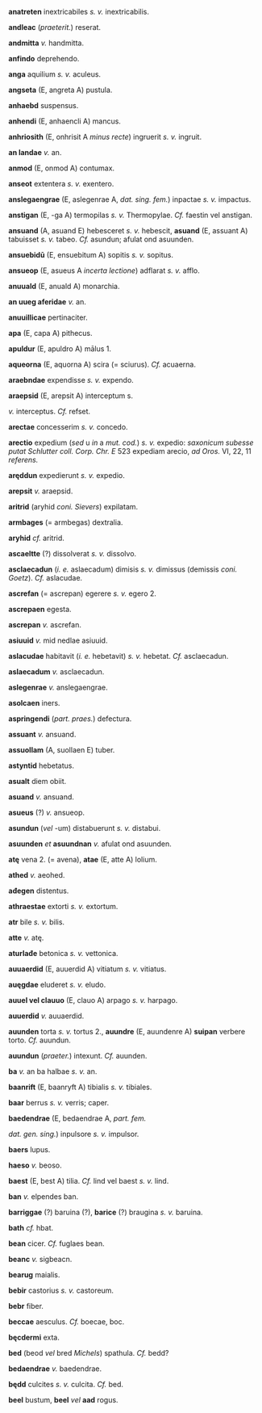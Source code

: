 **anatreten** inextricabiles *s. v.* inextricabilis.

**andleac** (*praeterit.*) reserat.

**andmitta** *v.* handmitta.

**anfindo** deprehendo.

**anga** aquilium *s. v.* aculeus.

**angseta** (E, angreta A) pustula.

**anhaebd** suspensus.

**anhendi** (E, anhaencli A) mancus.

**anhriosith** (E, onhrisit A *minus recte*) ingruerit *s. v.* ingruit.

**an landae** *v.* an.

**anmod** (E, onmod A) contumax.

**anseot** extentera *s. v.* exentero.

**anslegaengrae** (E, aslegenrae A, *dat. sing. fem.*) inpactae *s. v.*
impactus.

**anstigan** (E, -ga A) termopilas *s. v.* Thermopylae. *Cf.* faestin
vel anstigan.

**ansuand** (A, asuand E) hebesceret *s. v.* hebescit, **asuand** (E,
assuant A) tabuisset *s. v.* tabeo. *Cf.* asundun; afulat ond asuunden.

**ansuebidū** (E, ensuebitum A) sopitis *s. v.* sopitus.

**ansueop** (E, asueus A *incerta lectione*) adflarat *s. v.* afflo.

**anuuald** (E, anuald A) monarchia.

**an uueg aferidae** *v.* an.

**anuuillicae** pertinaciter.

**apa** (E, capa A) pithecus.

**apuldur** (E, apuldro A) mālus 1.

**aqueorna** (E, aquorna A) scira (= sciurus). *Cf.* acuaerna.

**araebndae** expendisse *s. v.* expendo.

**araepsid** (E, arepsit A) interceptum s.

*v.* interceptus. *Cf.* refset.

**arectae** concesserim *s. v.* concedo.

**arectio** expedium (*sed* u *in* a *mut. cod.*) *s. v.* expedio:
*saxonicum subesse putat Schlutter coll. Corp. Chr. E* 523 expediam
arecio, *ad Oros.* VI, 22, 11 *referens.*

**aręddun** expedierunt *s. v.* expedio.

**arepsit** *v.* araepsid.

**aritrid** (aryhid *coni. Sievers*) expilatam.

**armbages** (= armbegas) dextralia.

**aryhid** *cf.* aritrid.

**ascaeltte** (?) dissolverat *s. v.* dissolvo.

**asclaecadun** (*i. e.* aslaecadum) dimisis *s. v.* dimissus (demissis
*coni. Goetz*). *Cf.* aslacudae.

**ascrefan** (= ascrepan) egerere *s. v.* egero 2.

**ascrepaen** egesta.

**ascrepan** *v.* ascrefan.

**asiuuid** *v.* mid nedlae asiuuid.

**aslacudae** habitavit (*i. e.* hebetavit) *s. v.* hebetat. *Cf.*
asclaecadun.

**aslaecadum** *v.* asclaecadun.

**aslegenrae** *v.* anslegaengrae.

**asolcaen** iners.

**aspringendi** (*part. praes.*) defectura.

**assuant** *v.* ansuand.

**assuollam** (A, suollaen E) tuber.

**astyntid** hebetatus.

**asualt** diem obiit.

**asuand** *v.* ansuand.

**asueus** (?) *v.* ansueop.

**asundun** (*vel* -um) distabuerunt *s. v.* distabui.

**asuunden** *et* **asuundnan** *v.* afulat ond asuunden.

**atę** vena 2. (= avena), **atae** (E, atte A) lolium.

**athed** *v.* aeohed.

**ađegen** distentus.

**athraestae** extorti *s. v.* extortum.

**atr** bile *s. v.* bilis.

**atte** *v.* atę.

**aturlađe** betonica *s. v.* vettonica.

**auuaerdid** (E, auuerdid A) vitiatum *s. v.* vitiatus.

**auęgdae** eluderet *s. v.* eludo.

**auuel vel clauuo** (E, clauo A) arpago *s. v.* harpago.

**auuerdid** *v.* auuaerdid.

**auunden** torta *s. v.* tortus 2., **auundre** (E, auundenre A)
**suipan** verbere torto. *Cf.* auundun.

**auundun** (*praeter.*) intexunt. *Cf.* auunden.

**ba** *v.* an ba halbae *s. v.* an.

**baanrift** (E, baanryft A) tibialis *s. v.* tibiales.

**baar** berrus *s. v.* verris; caper.

**baedendrae** (E, bedaendrae A, *part. fem.*

*dat. gen. sing.*) inpulsore *s. v.* impulsor.

**baers** lupus.

**haeso** *v.* beoso.

**baest** (E, best A) tilia. *Cf.* lind vel baest *s. v.* lind.

**ban** *v.* elpendes ban.

**barriggae** (?) baruina (?), **barice** (?) braugina *s. v.* baruina.

**bath** *cf.* hbat.

**bean** cicer. *Cf.* fuglaes bean.

**beanc** *v.* sigbeacn.

**bearug** maialis.

**bebir** castorius *s. v.* castoreum.

**bebr** fiber.

**beccae** aesculus. *Cf.* boecae, boc.

**bęcdermi** exta.

**bed** (beod *vel* bred *Michels*) spathula. *Cf.* bedd?

**bedaendrae** *v.* baedendrae.

**będd** culcites *s. v.* culcita. *Cf.* bed.

**beel** bustum, **beel** *vel* **aad** rogus.
